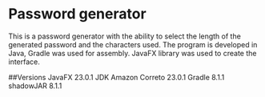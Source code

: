 # Password generator
This is a password generator with the ability to select the length of the generated password and the characters used. The program is developed in Java, Gradle was used for assembly.
JavaFX library was used to create the interface.

##Versions
JavaFX 23.0.1
JDK Amazon Correto 23.0.1
Gradle 8.1.1
shadowJAR 8.1.1
